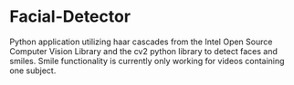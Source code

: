 # Facial-Detector
Python application utilizing haar cascades from the Intel Open Source Computer Vision Library and the cv2 python library to detect faces and smiles. Smile functionality is currently only working for videos containing one subject. 